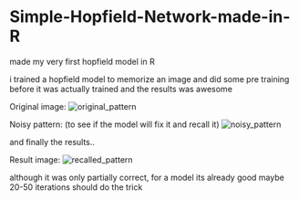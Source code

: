 # Simple-Hopfield-Network-made-in-R
made my very first hopfield model in R

i trained a hopfield model to memorize an image and did some pre training before it was actually trained and the results was awesome

Original image:
![original_pattern](https://github.com/user-attachments/assets/983e3f5d-068f-41b2-8764-99ca19e6d986)

Noisy pattern: (to see if the model will fix it and recall it)
![noisy_pattern](https://github.com/user-attachments/assets/d4773fb0-d6f4-473a-829f-47902d1ad2ff)

and finally the results..

Result image:
![recalled_pattern](https://github.com/user-attachments/assets/581df5f7-91f3-42bf-a1c4-22697f2cd6c5)

although it was only partially correct, for a model its already good maybe 20-50 iterations should do the trick
